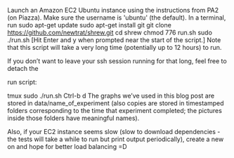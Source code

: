 Launch an Amazon EC2 Ubuntu instance using the instructions from PA2 (on Piazza).  Make sure the username is 'ubuntu' (the default).
In a terminal, run
sudo apt-get update
sudo apt-get install git
git clone https://github.com/newtrat/shrew.git
cd shrew
chmod 776 run.sh
sudo ./run.sh [Hit Enter and y when prompted near the start of the script.]
Note that this script will take a very long time (potentially up to 12 hours) to run.

If you don’t want to leave your ssh session running for that long, feel free to detach the

run script:

tmux
sudo ./run.sh
Ctrl-b d
The graphs we’ve used in this blog post are stored in data/name_of_experiment (also copies are stored in timestamped folders corresponding to the time that experiment completed; the pictures inside those folders have meaningful names).

Also, if your EC2 instance seems slow (slow to download dependencies - the tests will take a while to run but print output periodically), create a new on and hope for better load balancing =D